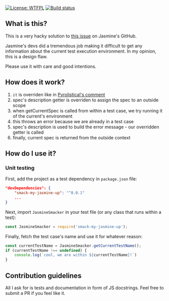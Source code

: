 [![License: WTFPL](https://img.shields.io/badge/License-WTFPL-red.svg)](http://www.wtfpl.net/txt/copying/)
[![Build status](https://travis-ci.org/Jezorko/smack-my-jasmine-up.svg?branch=master)](https://travis-ci.org/Jezorko/smack-my-jasmine-up)

## What is this?
This is a very hacky solution to [this issue](https://github.com/jasmine/jasmine/issues/611) on Jasmine's GitHub.

Jasmine's devs did a tremendous job making it difficult to get any information about the current test execution environment.
In my opinion, this is a design flaw.

Please use it with care and good intentions.

## How does it work?

1. `it` is overriden like in [Pyrolistical's comment](https://github.com/jasmine/jasmine/issues/611#issuecomment-363936493)
2. spec's description getter is overriden to assign the spec to an outside scope
3. when getCurrentSpec is called from within a test case, we try running it of the current's environment
4. this throws an error because we are already in a test case
5. spec's description is used to build the error message - our overridden getter is called
6. finally, current spec is returned from the outside context

## How do I use it?

### Unit testing
First, add the project as a test dependency in `package.json` file:

```json
"devDependencies": {
    "smack-my-jasmine-up": "^0.0.1"
    ...
}
```

Next, import `JasmineSmacker` in your test file (or any class that runs within a test):

```javascript
const JasmineSmacker = require('smack-my-jasmine-up');
```

Finally, fetch the test case's name and use it for whatever reason:

```javascript
const currentTestName = JasmineSmacker.getCurrentTestName();
if (currentTestName !== undefined) {
    console.log(`cool, we are within ${currentTestName}!`)
}
```
 
## Contribution guidelines
All I ask for is tests and documentation in form of JS docstrings.
Feel free to submit a PR if you feel like it.

